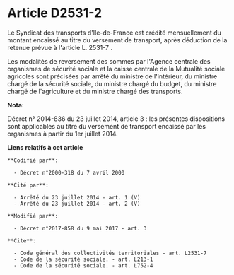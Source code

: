 # Article D2531-2

Le Syndicat des transports d'Ile-de-France est crédité mensuellement du montant encaissé au titre du versement de transport,
après déduction de la retenue prévue à l'article L. 2531-7 .

Les modalités de reversement des sommes par l'Agence centrale des organismes de sécurité sociale et la caisse centrale de la
Mutualité sociale agricoles sont précisées par arrêté du ministre de l'intérieur, du ministre chargé de la sécurité sociale,
du ministre chargé du budget, du ministre chargé de l'agriculture et du ministre chargé des transports.

**Nota:**

Décret n° 2014-836 du 23 juillet 2014, article 3 : les présentes dispositions sont applicables au titre du versement de
transport encaissé par les organismes à partir du 1er juillet 2014.

**Liens relatifs à cet article**

	**Codifié par**:

	  - Décret n°2000-318 du 7 avril 2000

	**Cité par**:

	  - Arrêté du 23 juillet 2014 - art. 1 (V)
	  - Arrêté du 23 juillet 2014 - art. 2 (V)

	**Modifié par**:

	  - Décret n°2017-858 du 9 mai 2017 - art. 3

	**Cite**:

	  - Code général des collectivités territoriales - art. L2531-7
	  - Code de la sécurité sociale. - art. L213-1
	  - Code de la sécurité sociale. - art. L752-4
